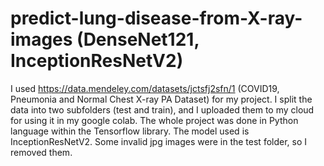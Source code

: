 # predict-lung-disease-from-X-ray-images (DenseNet121, InceptionResNetV2)

I used https://data.mendeley.com/datasets/jctsfj2sfn/1 (COVID19, Pneumonia and Normal Chest X-ray PA Dataset) for my project. 
I split the data into two subfolders (test and train), and I uploaded them to my cloud for using it in my google colab.
The whole project was done in Python language within the Tensorflow library. The model used is InceptionResNetV2.
Some invalid jpg images were in the test folder, so I removed them.
